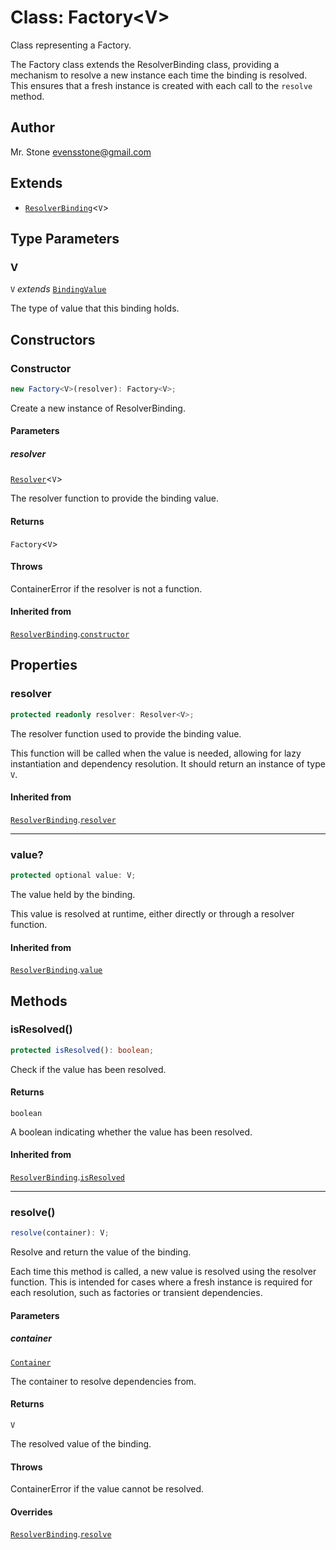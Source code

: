 # Class: Factory\<V\>

Class representing a Factory.

The Factory class extends the ResolverBinding class, providing a mechanism to resolve a new instance each time the binding is resolved.
This ensures that a fresh instance is created with each call to the `resolve` method.

## Author

Mr. Stone <evensstone@gmail.com>

## Extends

- [`ResolverBinding`](../../ResolverBinding/classes/ResolverBinding.md)\<`V`\>

## Type Parameters

### V

`V` *extends* [`BindingValue`](../../../declarations/type-aliases/BindingValue.md)

The type of value that this binding holds.

## Constructors

### Constructor

```ts
new Factory<V>(resolver): Factory<V>;
```

Create a new instance of ResolverBinding.

#### Parameters

##### resolver

[`Resolver`](../../../declarations/type-aliases/Resolver.md)\<`V`\>

The resolver function to provide the binding value.

#### Returns

`Factory`\<`V`\>

#### Throws

ContainerError if the resolver is not a function.

#### Inherited from

[`ResolverBinding`](../../ResolverBinding/classes/ResolverBinding.md).[`constructor`](../../ResolverBinding/classes/ResolverBinding.md#constructor)

## Properties

### resolver

```ts
protected readonly resolver: Resolver<V>;
```

The resolver function used to provide the binding value.

This function will be called when the value is needed, allowing for lazy instantiation
and dependency resolution. It should return an instance of type `V`.

#### Inherited from

[`ResolverBinding`](../../ResolverBinding/classes/ResolverBinding.md).[`resolver`](../../ResolverBinding/classes/ResolverBinding.md#resolver)

***

### value?

```ts
protected optional value: V;
```

The value held by the binding.

This value is resolved at runtime, either directly or through a resolver function.

#### Inherited from

[`ResolverBinding`](../../ResolverBinding/classes/ResolverBinding.md).[`value`](../../ResolverBinding/classes/ResolverBinding.md#value)

## Methods

### isResolved()

```ts
protected isResolved(): boolean;
```

Check if the value has been resolved.

#### Returns

`boolean`

A boolean indicating whether the value has been resolved.

#### Inherited from

[`ResolverBinding`](../../ResolverBinding/classes/ResolverBinding.md).[`isResolved`](../../ResolverBinding/classes/ResolverBinding.md#isresolved)

***

### resolve()

```ts
resolve(container): V;
```

Resolve and return the value of the binding.

Each time this method is called, a new value is resolved using the resolver function.
This is intended for cases where a fresh instance is required for each resolution, such as factories or transient dependencies.

#### Parameters

##### container

[`Container`](../../../Container/classes/Container.md)

The container to resolve dependencies from.

#### Returns

`V`

The resolved value of the binding.

#### Throws

ContainerError if the value cannot be resolved.

#### Overrides

[`ResolverBinding`](../../ResolverBinding/classes/ResolverBinding.md).[`resolve`](../../ResolverBinding/classes/ResolverBinding.md#resolve)
